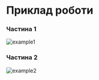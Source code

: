 # Приклад роботи

### Частина 1
![example1](https://i.imgur.com/IjPQpA8.gif)

### Частина 2
![example2](https://i.imgur.com/GTBWI7z.gif)
